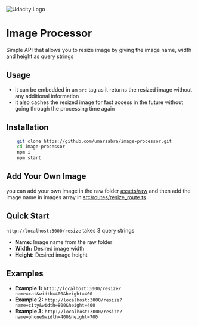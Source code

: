 ![Udacity Logo](https://upload.wikimedia.org/wikipedia/commons/3/3b/Udacity_logo.png)

# Image Processor

Simple API that allows you to resize image by giving the image name, width and height as query strings

## Usage

- it can be embedded in an `src` tag as it returns the resized image without any additional information
- it also caches the resized image for fast access in the future without going through the processing time again

## Installation

```bash
    git clone https://github.com/umarsabra/image-processor.git
    cd image-processor
    npm i
    npm start
```

## Add Your Own Image

you can add your own image in the raw folder [assets/raw](https://github.com/umarsabra/image-processor/tree/main/assets/raw) and then add the image name in images array in [src/routes/resize_route.ts](https://github.com/umarsabra/image-processor/blob/main/src/routes/resize_route.ts)

## Quick Start

`http://localhost:3000/resize` takes 3 query strings

- **Name:** Image name from the raw folder
- **Width:** Desired image width
- **Height:** Desired image height

## Examples

- **Example 1:** `http://localhost:3000/resize?name=cat&width=400&height=400`
- **Example 2:** `http://localhost:3000/resize?name=city&width=800&height=400`
- **Example 3:** `http://localhost:3000/resize?name=phone&width=400&height=700`

